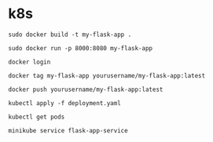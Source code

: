 # k8s


```sudo docker build -t my-flask-app . ```

```sudo docker run -p 8000:8080 my-flask-app```

```docker login```

```docker tag my-flask-app yourusername/my-flask-app:latest```

```docker push yourusername/my-flask-app:latest```

```kubectl apply -f deployment.yaml```

```kubectl get pods```

```minikube service flask-app-service```
